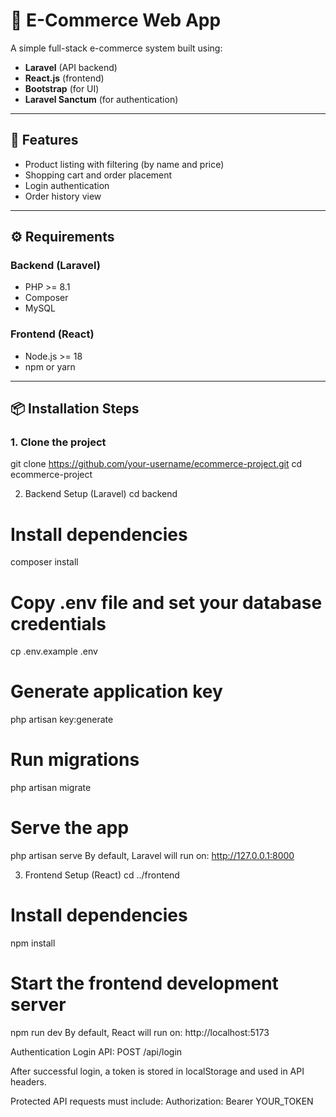 # 🛒 E-Commerce Web App

A simple full-stack e-commerce system built using:

- **Laravel** (API backend)
- **React.js** (frontend)
- **Bootstrap** (for UI)
- **Laravel Sanctum** (for authentication)

---

## 🚀 Features

- Product listing with filtering (by name and price)
- Shopping cart and order placement
- Login authentication
- Order history view

---

## ⚙️ Requirements

### Backend (Laravel)
- PHP >= 8.1
- Composer
- MySQL

### Frontend (React)
- Node.js >= 18
- npm or yarn

---

## 📦 Installation Steps

### 1. Clone the project

git clone https://github.com/your-username/ecommerce-project.git
cd ecommerce-project

2. Backend Setup (Laravel)
cd backend

# Install dependencies
composer install

# Copy .env file and set your database credentials
cp .env.example .env

# Generate application key
php artisan key:generate

# Run migrations
php artisan migrate

# Serve the app
php artisan serve
By default, Laravel will run on:
http://127.0.0.1:8000

3. Frontend Setup (React)
cd ../frontend

# Install dependencies
npm install

# Start the frontend development server
npm run dev
By default, React will run on:
http://localhost:5173

Authentication
Login API: POST /api/login

After successful login, a token is stored in localStorage and used in API headers.

Protected API requests must include:
Authorization: Bearer YOUR_TOKEN


